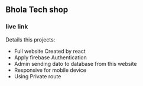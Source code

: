 ## Bhola Tech shop

### live link

Details this projects:

- Full website Created by react
- Apply firebase Authentication
- Admin sending dato to database from this website
- Responsive for mobile device
- Using Private route
